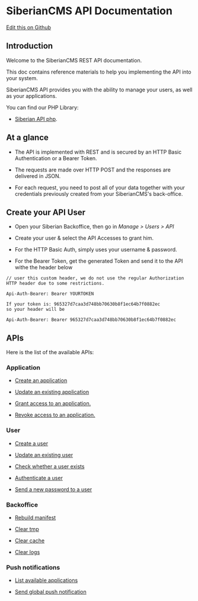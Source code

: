 # SiberianCMS API Documentation

[Edit this on Github](https://github.com/Xtraball/SiberianCMS-Doc/edit/master/docs/api.md)

## Introduction

Welcome to the SiberianCMS REST API documentation.

This doc contains reference materials to help you implementing the API into your system.

SiberianCMS API provides you with the ability to manage your users, as well as your applications.

You can find our PHP Library:
    
* [Siberian API php](https://github.com/Xtraball/siberiancms-api-php).

## At a glance

* The API is implemented with REST and is secured by an HTTP Basic Authentication or a Bearer Token.

* The requests are made over HTTP POST and the responses are delivered in JSON.

* For each request, you need to post all of your data together with your credentials previously created from your SiberianCMS's back-office.

## Create your API User

* Open your Siberian Backoffice, then go in *Manage > Users > API* 

* Create your user & select the API Accesses to grant him.

* For the HTTP Basic Auth, simply uses your username & password.

* For the Bearer Token, get the generated Token and send it to the API withe the header below

```raw
// user this custom header, we do not use the regular Authorization HTTP header due to some restrictions.

Api-Auth-Bearer: Bearer YOURTOKEN

If your token is: 965327d7caa3d748bb70630b8f1ec64b7f0882ec
so your header will be

Api-Auth-Bearer: Bearer 965327d7caa3d748bb70630b8f1ec64b7f0882ec

```

## APIs

Here is the list of the available APIs:

### Application

* [Create an application](api/application#create)

* [Update an existing application](api/application#update)

* [Grant access to an application.](api/application#grant-user)

* [Revoke access to an application.](api/application#revoke-user)

### User

* [Create a user](api/user#create)

* [Update an existing user](api/user#update)

* [Check whether a user exists](api/user#exists)

* [Authenticate a user](api/user#authentication)

* [Send a new password to a user](api/user#forgot-password)

### Backoffice

* [Rebuild manifest](api/backoffice#manifest)

* [Clear tmp](api/backoffice#clear-tmp)

* [Clear cache](api/backoffice#clear-cache)

* [Clear logs](api/backoffice#clear-logs)

### Push notifications

* [List available applications](api/push#list)

* [Send global push notification](api/push#send)
